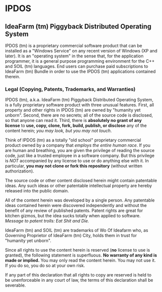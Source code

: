 

# IPDOS


## IdeaFarm (tm) Piggyback Distributed Operating System


IPDOS (tm) is a proprietary commercial software product that can be installed as a "Windows Service" on any recent version of Windows (XP and later).
It is an "operating system" in the sense that, for the application programmer, it is a general purpose programming environment for the C++ and SOIL (tm) languages.
End users can purchase paid subscriptions to IdeaFarm (tm) Bundle in order to use the IPDOS (tm) applications contained therein.


### Legal (Copying, Patents, Trademarks, and Warranties)

IPDOS (tm), a.k.a. IdeaFarm (tm) Piggyback Distributed Operating System, is a fully proprietary software product with three unusual features.
First, all property and other rights in IPDOS (tm) are owned by "humanity yet unborn".
Second, there are no secrets; all of the source code is disclosed, so that anyone can read it.
Third, there is **absolutely no grant of any license** to **use, copy, clone, fork, build, publish, or disclose** any of the content herein; *you may look, but you may not touch*.

Think of IPDOS (tm) as a totally "old school" proprietary commercial product owned by a company that *employs the entire human race*.
If you are human and breathing, you are given the privilege of reading the source code, just like a trusted employee in a software company.
But this privilege is *NOT* accompanied by any license to use or do anything else with it.
In particular, **you may not clone or fork this repository** (without written authorization).

The source code or other content disclosed herein might contain patentable ideas.
Any such ideas or other patentable intellectual property are hereby released into the public domain.

All of the content herein was developed by a single person.
Any patentable ideas contained herein were discovered independently and without the benefit of any review of published patents.
Patent rights are great for kitchen gizmos, but the idea sucks totally when applied to software.
*Message to patent trolls:  Eat Shit and Die.*

IdeaFarm (tm) and SOIL (tm) are trademarks of Wo Of Ideafarm who, as Governing Proprietor of IdeaFarm (tm) City, holds them in trust for "humanity yet unborn".

Since all rights to use the content herein is reserved (**no** license to use is granted), the following statement is superfluous.
**No warranty of any kind is made or implied.**  You may only read the content herein.  You may not use it.  If you do so, you do so at your own risk.

If any part of this declaration that all rights to copy are reserved is held to be unenforceable in any court of law, the terms of this declaration shall be severable.
